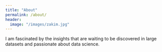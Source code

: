 ```yaml
---
title: "About"
permalink: /about/
header:
  image: "/images/zakim.jpg"
---
```


I am fascinated by the insights that are waiting to be discovered in large datasets and passionate about data science.   


